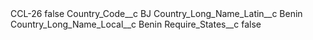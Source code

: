<?xml version="1.0" encoding="UTF-8"?>
<CustomMetadata xmlns="http://soap.sforce.com/2006/04/metadata" xmlns:xsi="http://www.w3.org/2001/XMLSchema-instance" xmlns:xsd="http://www.w3.org/2001/XMLSchema">
    <label>CCL-26</label>
    <protected>false</protected>
    <values>
        <field>Country_Code__c</field>
        <value xsi:type="xsd:string">BJ</value>
    </values>
    <values>
        <field>Country_Long_Name_Latin__c</field>
        <value xsi:type="xsd:string">Benin</value>
    </values>
    <values>
        <field>Country_Long_Name_Local__c</field>
        <value xsi:type="xsd:string">Benin</value>
    </values>
    <values>
        <field>Require_States__c</field>
        <value xsi:type="xsd:boolean">false</value>
    </values>
</CustomMetadata>
